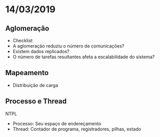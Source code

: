 # 14/03/2019

## Aglomeração

- Checklist
 - A aglomeração reduziu o número de comunicações?
 - Existem dados replicados?
 - O número de tarefas resultantes afeta a escalabilidade do sistema?

## Mapeamento

- Distribuição de carga

## Processo e Thread

NTPL

- Processo: Seu espaço de endereçamento
- Thread: Contador de programa, registradores, pilhas, estado
